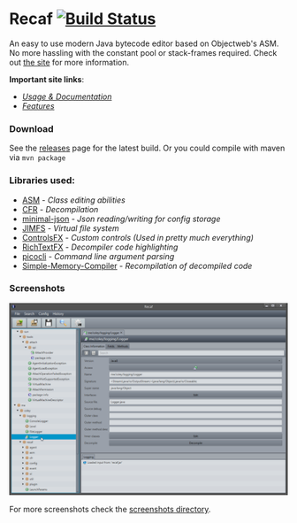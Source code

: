 # Recaf [![Build Status](https://travis-ci.org/Col-E/Recaf.svg?branch=master)](https://travis-ci.org/Col-E/Recaf)
An easy to use modern Java bytecode editor based on Objectweb's ASM. No more hassling with the constant pool or stack-frames required. Check out [the site](https://col-e.github.io/Recaf/index.html) for more information.

**Important site links**:

* _[Usage & Documentation](https://col-e.github.io/Recaf/documentation.html)_
* _[Features](https://col-e.github.io/Recaf/features.html)_


### Download

See the [releases](https://github.com/Col-E/Recaf/releases) page for the latest build. Or you could compile with maven via `mvn package`

### Libraries used:

* [ASM](http://asm.ow2.org/) - _Class editing abilities_
* [CFR](http://www.benf.org/other/cfr/) - _Decompilation_
* [minimal-json](https://github.com/ralfstx/minimal-json) - _Json reading/writing for config storage_
* [JIMFS](https://github.com/google/jimfs) - _Virtual file system_
* [ControlsFX](http://fxexperience.com/controlsfx/) - _Custom controls (Used in pretty much everything)_
* [RichTextFX](https://github.com/FXMisc/RichTextFX) - _Decompiler code highlighting_
* [picocli](http://picocli.info/) - _Command line argument parsing_
* [Simple-Memory-Compiler](https://github.com/Col-E/Simple-Memory-Compiler) - _Recompilation of decompiled code_


### Screenshots

![Screenshot](docs/screenshots/class-selection.png)

For more screenshots check the [screenshots directory](docs/screenshots).